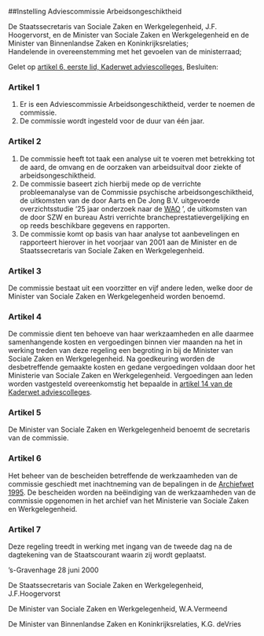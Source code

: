 <meta http-equiv='Content-Type' content='text/html; charset=utf-8' />

##Instelling Adviescommissie Arbeidsongeschiktheid

De Staatssecretaris van Sociale Zaken en Werkgelegenheid, J.F. Hoogervorst, en de Minister van Sociale Zaken en Werkgelegenheid en de Minister van Binnenlandse Zaken en Koninkrijksrelaties;  
Handelende in overeenstemming met het gevoelen van de ministerraad;

Gelet op [artikel 6, eerste lid, Kaderwet adviescolleges](../../../../../wet/kaderwet/adviescolleges/BWBR0008159/README.md),
Besluiten:    

### Artikel  1  

1.  Er is een Adviescommissie Arbeidsongeschiktheid, verder te noemen de commissie.   
2.  De commissie wordt ingesteld voor de duur van één jaar.   

### Artikel  2  

1.  De commissie heeft tot taak een analyse uit te voeren met betrekking tot de aard, de omvang en de oorzaken van arbeidsuitval door ziekte of arbeidsongeschiktheid.   
2.  De commissie baseert zich hierbij mede op de verrichte probleemanalyse van de Commissie psychische arbeidsongeschiktheid, de uitkomsten van de door Aarts en De Jong B.V. uitgevoerde overzichtsstudie ‘25 jaar onderzoek naar de [WAO](../../../../../wet/wet/op/de/arbeidsongeschiktheidsverzekering/BWBR0002524/README.md) ’, de uitkomsten van de door SZW en bureau Astri verrichte brancheprestatievergelijking en op reeds beschikbare gegevens en rapporten.   
3.  De commissie komt op basis van haar analyse tot aanbevelingen en rapporteert hierover in het voorjaar van 2001 aan de Minister en de Staatssecretaris van Sociale Zaken en Werkgelegenheid.   

### Artikel  3  

De commissie bestaat uit een voorzitter en vijf andere leden, welke door de Minister van Sociale Zaken en Werkgelegenheid worden benoemd.  

### Artikel  4  

De commissie dient ten behoeve van haar werkzaamheden en alle daarmee samenhangende kosten en vergoedingen binnen vier maanden na het in werking treden van deze regeling een begroting in bij de Minister van Sociale Zaken en Werkgelegenheid. Na goedkeuring worden de desbetreffende gemaakte kosten en gedane vergoedingen voldaan door het Ministerie van Sociale Zaken en Werkgelegenheid. Vergoedingen aan leden worden vastgesteld overeenkomstig het bepaalde in [artikel 14 van de Kaderwet adviescolleges](../../../../../wet/kaderwet/adviescolleges/BWBR0008159/README.md).  

### Artikel  5  

De Minister van Sociale Zaken en Werkgelegenheid benoemt de secretaris van de commissie.  

### Artikel  6  

Het beheer van de bescheiden betreffende de werkzaamheden van de commissie geschiedt met inachtneming van de bepalingen in de [Archiefwet 1995](../../../../../wet/archiefwet/1995/BWBR0007376/README.md). De bescheiden worden na beëindiging van de werkzaamheden van de commissie opgenomen in het archief van het Ministerie van Sociale Zaken en Werkgelegenheid.  

### Artikel  7  

Deze regeling treedt in werking met ingang van de tweede dag na de dagtekening van de Staatscourant waarin zij wordt geplaatst.  

’s-Gravenhage 
28 juni 2000    

De 
Staatssecretaris van Sociale Zaken en Werkgelegenheid, 
J.F.Hoogervorst 

De 
Minister van Sociale Zaken en Werkgelegenheid, 
W.A.Vermeend 

De 
Minister van Binnenlandse Zaken en Koninkrijksrelaties, 
K.G. deVries    

